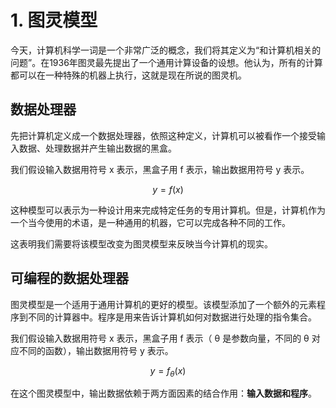 # 1. 图灵模型
今天，计算机科学一词是一个非常广泛的概念，我们将其定义为“和计算机相关的问题”。在1936年图灵最先提出了一个通用计算设备的设想。他认为，所有的计算都可以在一种特殊的机器上执行，这就是现在所说的图灵机。  

## 数据处理器
先把计算机定义成一个数据处理器，依照这种定义，计算机可以被看作一个接受输入数据、处理数据并产生输出数据的黑盒。  

我们假设输入数据用符号 x 表示，黑盒子用 f 表示，输出数据用符号 y 表示。 

$$
y = f(x)
$$

这种模型可以表示为一种设计用来完成特定任务的专用计算机。但是，计算机作为一个当今使用的术语，是一种通用的机器，它可以完成各种不同的工作。  

这表明我们需要将该模型改变为图灵模型来反映当今计算机的现实。  

## 可编程的数据处理器
图灵模型是一个适用于通用计算机的更好的模型。该模型添加了一个额外的元素程序到不同的计算器中。程序是用来告诉计算机如何对数据进行处理的指令集合。  

我们假设输入数据用符号 x 表示，黑盒子用 f 表示（ θ 是参数向量，不同的 θ 对应不同的函数），输出数据用符号 y 表示。  

$$
y = f_{\theta}(x)
$$

在这个图灵模型中，输出数据依赖于两方面因素的结合作用：**输入数据和程序**。
